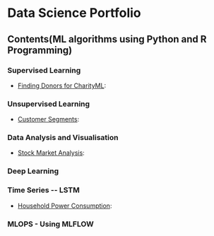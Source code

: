# Data Science Portfolio
## Contents(ML algorithms using Python and R Programming)
### Supervised Learning
* [Finding Donors for CharityML](https://github.com/bsk1504/ds_portfolio/blob/master/finding_donors_for_charity/finding_donors_for_charity.ipynb):

### Unsupervised Learning
* [Customer Segments](https://github.com/bsk1504/ds_portfolio/blob/master/segments_of_customer/customer_segment.ipynb):

### Data Analysis and Visualisation
* [Stock Market Analysis](https://github.com/bsk1504/ds_portfolio/blob/master/stock_market_analysis/Analysis_StockMarket.ipynb):

### Deep Learning

### Time Series -- LSTM
* [Household Power Consumption](https://github.com/bsk1504/ds_portfolio/blob/master/household_power_consumption/Multivariate_Multistep_TimeSeries_Forecasting_using_Stacked_LSTM_sequence_to_sequence_Autoencoder_in_Tensorflow_2.0_Keras.ipynb):

### MLOPS - Using MLFLOW
